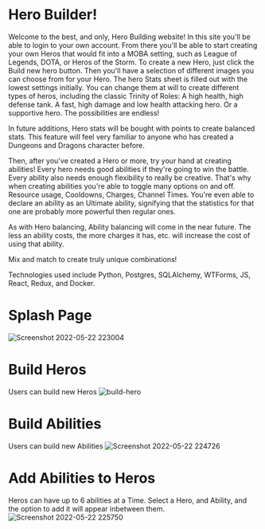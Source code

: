 # Hero Builder!

Welcome to the best, and only, Hero Building website!
In this site you'll be able to login to your own account.
From there you'll be able to start creating your own Heros that would fit into a MOBA setting,
such as League of Legends, DOTA, or Heros of the Storm.
To create a new Hero, just click the Build new hero button.
Then you'll have a selection of different images you can choose from for your Hero.
The hero Stats sheet is filled out with the lowest settings initially.
You can change them at will to create different types of heros, including the classic
Trinity of Roles: A high health, high defense tank. A fast, high damage and low health attacking hero. Or 
a supportive hero. The possibilities are endless!

In future additions, Hero stats will be bought with points to create balanced stats. This feature
will feel very familiar to anyone who has created a Dungeons and Dragons character before.

Then, after you've created a Hero or more, try your hand at creating abilities!
Every hero needs good abilities if they're going to win the battle.
Every ability also needs enough flexibility to really be creative.
That's why when creating abilities you're able to toggle many options on and off.
Resource usage, Cooldowns, Charges, Channel Times. You're even able to declare
an ability as an Ultimate ability, signifying that the statistics for that one are
probably more powerful then regular ones.

As with Hero balancing, Ability balancing will come in the near future. The less
an ability costs, the more charges it has, etc. will increase the cost of using that
ability.

Mix and match to create truly unique combinations!

Technologies used include Python, Postgres, SQLAlchemy, WTForms, JS, React, Redux, and Docker.

# Splash Page
![Screenshot 2022-05-22 223004](https://user-images.githubusercontent.com/87918997/169746701-e144168a-014f-4505-a763-5f522dfc0d1e.png)

# Build Heros
Users can build new Heros
![build-hero](https://user-images.githubusercontent.com/87918997/169746773-17e0db5b-fa8a-43c2-9093-eb5ecf2b1a5c.png)

# Build Abilities
Users can build new Abilities
![Screenshot 2022-05-22 224726](https://user-images.githubusercontent.com/87918997/169746847-241436de-4960-48c4-b466-70667a528157.png)

# Add Abilities to Heros
Heros can have up to 6 abilities at a Time.
Select a Hero, and Ability, and the option to add it will appear inbetween them.
![Screenshot 2022-05-22 225750](https://user-images.githubusercontent.com/87918997/169746971-375c6fac-8301-4b2b-bea6-9d44c195d842.png)

